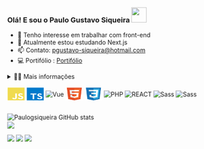 ### Olá! E sou o Paulo Gustavo Siqueira <img src="https://raw.githubusercontent.com/MartinHeinz/MartinHeinz/master/wave.gif" width="35px" height="35px" />

- 🔭 Tenho interesse em trabalhar com front-end
- 🌱 Atualmente estou estudando Next.js
- 📫 Contato: pgustavo-siqueira@hotmail.com
- 💻 Portifólio : <a href="https://portifolio-react-orcin.vercel.app/"> Portifólio </a>

 <details>
  <summary>👨‍💻 Mais informações</summary>

  - Atualmente tenho 26 anos e moro em Bauru - São Paulo. Sou formado em Engenharia Mecânica, tenho experiência com Análise de Processos Industriais e Melhoria Contínua de Processos. Decidi migrar para área de tecnologia após usar Python para desenvolver um RPA que gerasse um relatório diariamente, depois disso comecei a estudar mais sobre a Área de Tecnologia e Desenvolvimento. Iniciei minha segunda graduação em Análise e Desenvolvimento de Sistemas em 2022, a partir desse momento me identifiquei com a área de Front-End e venho estudando tecnologias desde então.

</details>



<div style="display: inline_block"><br>
  <img align="center" alt="Js" height="30" width="40" src="https://raw.githubusercontent.com/devicons/devicon/master/icons/javascript/javascript-plain.svg">
  <img align="center" alt="Ts" height="30" width="40" src="https://raw.githubusercontent.com/devicons/devicon/master/icons/typescript/typescript-plain.svg">
  <img align="center" alt="Vue" height="30" width="40" src="https://cdn.jsdelivr.net/gh/devicons/devicon/icons/vuejs/vuejs-original.svg">
  <img align="center" alt="HTML" height="30" width="40" src="https://raw.githubusercontent.com/devicons/devicon/master/icons/html5/html5-original.svg">
  <img align="center" alt="CSS" height="30" width="40" src="https://raw.githubusercontent.com/devicons/devicon/master/icons/css3/css3-original.svg">
  <img align="center" alt="PHP" height="30" width="40" src="https://cdn.jsdelivr.net/gh/devicons/devicon/icons/php/php-original.svg">
  <img align="center" alt="REACT" height="30" width="40" src="https://cdn.jsdelivr.net/gh/devicons/devicon/icons/react/react-original.svg" />
  <img align="center" alt="Sass" height="30" width="40" src="https://cdn.jsdelivr.net/gh/devicons/devicon/icons/sass/sass-original.svg" />
  <img align="center" alt="Sass" height="30" width="40" src="https://cdn.jsdelivr.net/gh/devicons/devicon/icons/mysql/mysql-original.svg" />

</div>
  
  ##
 

<div>
  
  ![Paulogsiqueira GitHub stats](https://github-readme-stats.vercel.app/api?username=Paulogsiqueira&show_icons=true&theme=gotham)
</br>
<a href="https://github.com/Paulogsiqueira/github-readme-stats"><img align="center" src="https://github-readme-stats.vercel.app/api/top-langs/?username=Paulogsiqueira&layout=compact&theme=buefy&hide_border=true" /></a> 
  
</div>

<div> 
  <a href="https://instagram.com/pgustavosiqueira" target="_blank"><img src="https://img.shields.io/badge/-Instagram-%23E4405F?style=for-the-badge&logo=instagram&logoColor=white" target="_blank"></a>
  <a href = "mailto:pgustavo-siqueira@hotmail.com"><img src="https://img.shields.io/badge/Microsoft_Outlook-0078D4?style=for-the-badge&logo=microsoft-outlook&logoColor=white" target="_blank"></a>
  <a href="https://www.linkedin.com/in/paulo-gustavo-siqueira-48994916a" target="_blank"><img src="https://img.shields.io/badge/-LinkedIn-%230077B5?style=for-the-badge&logo=linkedin&logoColor=white" target="_blank"></a> 
  
</div>

